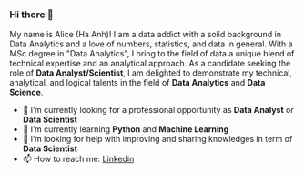 ### Hi there 👋
My name is Alice (Ha Anh)! I am a data addict with a solid background in Data Analytics and a love of numbers, statistics, and data in general. With a MSc degree in "Data Analytics", I bring to the field of data a unique blend of technical expertise and an analytical approach. As a candidate seeking the role of **Data Analyst/Scientist**, I am delighted to demonstrate my technical, analytical, and logical talents in the field of **Data Analytics** and **Data Science**.

- 🔭 I’m currently looking for a professional opportunity as **Data Analyst** or **Data Scientist**
- 🌱 I’m currently learning **Python** and **Machine Learning**
- 🤔 I’m looking for help with improving and sharing knowledges in term of **Data Scientist**
- 📫 How to reach me: [Linkedin](https://www.linkedin.com/in/alicehoang190996/)

